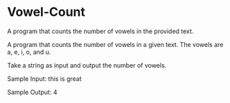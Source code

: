 # Vowel-Count
A program that counts the number of vowels in the provided text.

A program that counts the number of vowels in a given text.
The vowels are a, e, i, o, and u.

Take a string as input and output the number of vowels.

Sample Input:
this is great

Sample Output:
4
